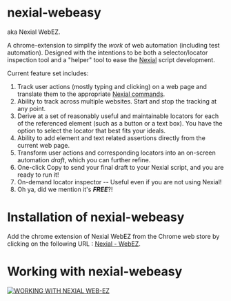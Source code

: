 # nexial-webeasy

aka Nexial WebEZ.

A chrome-extension to simplify the _work_ of web automation (including test automation). Designed with the intentions to
be both a selector/locator inspection tool and a "helper" tool to ease the
[Nexial](https://nexiality.github.io/documentation/) script development.

Current feature set includes:

1. Track user actions (mostly typing and clicking) on a web page and translate them to the appropriate
   [Nexial commands](https://nexiality.github.io/documentation/commands/web/).
2. Ability to track across multiple websites. Start and stop the tracking at any point.
3. Derive at a set of reasonably useful and maintainable locators for each of the referenced element (such as a button
   or a text box). You have the option to select the locator that best fits your ideals.
4. Ability to add element and text related assertions directly from the current web page.
5. Transform user actions and corresponding locators into an on-screen automation _draft_, which you can further refine.
6. One-click Copy to send your final draft to your Nexial script, and you are ready to run it!
7. On-demand locator inspector -- Useful even if you are not using Nexial!
8. Oh ya, did we mention it's _**FREE**_?!

# Installation of nexial-webeasy

Add the chrome extension of Nexial WebEZ from the Chrome web store by clicking on the following URL : [Nexial - WebEZ](https://chrome.google.com/webstore/detail/nexial-webez/ncngjmjcpjonbilhgolpdloabaemdngk).


# Working with nexial-webeasy

[![WORKING WITH NEXIAL WEB-EZ](http://img.youtube.com/vi/vI7RcMbF95s/0.jpg)](https://youtu.be/vI7RcMbF95s) 

